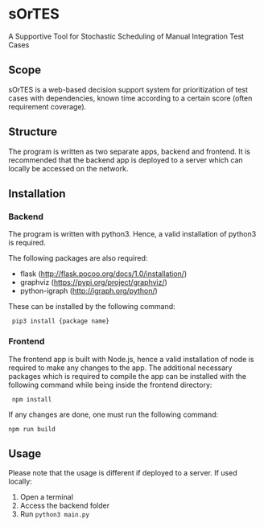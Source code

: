 # sOrTES
A Supportive Tool for Stochastic Scheduling of Manual Integration Test Cases

## Scope
sOrTES is a web-based decision support system for prioritization of test cases with dependencies, known time according to a certain score (often requirement coverage).

## Structure
The program is written as two separate apps, backend and frontend. It is recommended that the backend app is deployed to a server which can locally be accessed on the network.

## Installation
### Backend

The program is written with python3. Hence, a valid installation of python3 is required.

The following packages are also required:
 - flask (http://flask.pocoo.org/docs/1.0/installation/)
 - graphviz (https://pypi.org/project/graphviz/)
 - python-igraph (http://igraph.org/python/)

These can be installed by the following command:

<code> pip3 install {package name} </code>

### Frontend
The frontend app is built with Node.js, hence a valid installation of node is required to make any changes to the app. The additional necessary packages which is required to compile the app can be installed with the following command while being inside the frontend directory:

<code> npm install </code>

If any changes are done, one must run the following command:

<code>npm run build </code>
## Usage
Please note that the usage is different if deployed to a server. If used locally:
1.	Open a terminal
2.	Access the backend folder
3.	Run <code>python3 main.py</code>

